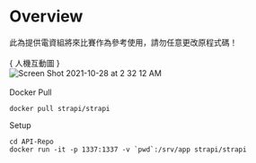 # Overview

此為提供電資組將來比賽作為參考使用，請勿任意更改原程式碼！
\
\
{ 人機互動圖 }\
![Screen Shot 2021-10-28 at 2 32 12 AM](https://user-images.githubusercontent.com/44332180/139131749-eec468e9-8a0e-45da-8925-54f4e668a4a7.jpeg)
\
\
Docker Pull
```
docker pull strapi/strapi
```
Setup
```
cd API-Repo
docker run -it -p 1337:1337 -v `pwd`:/srv/app strapi/strapi
```
